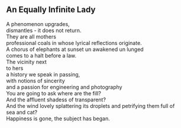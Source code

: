 An Equally Infinite Lady
------------------------
A phenomenon upgrades,  
dismantles - it does not return.  
They are all mothers  
professional coals in whose lyrical reflections originate.  
A chorus of elephants at sunset un awakened un lunged  
comes to a halt before a law.  
The vicinity next  
to hers  
a history we speak in passing,  
with notions of sincerity  
and a passion for engineering and photography  
You are going to ask where are the fill?  
And the affluent shadess of transparent?  
And the wind lovely splattering its droplets and petrifying them full of  
sea and cat?  
Happiness is gone, the subject has began.  
